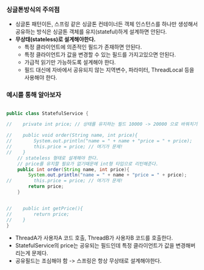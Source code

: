 ### 싱글톤방식의 주의점
* 싱글톤 패턴이든, 스프링 같은 싱글톤 컨테이너든 객체 인스턴스를 하나만 생성해서 공유하는 방식은 싱글톤 객체를 유지(stateful)하게 설계하면 안된다.
* <b>무상태(stateless)로 설계해야한다.</b>
  * 특정 클라이언트에 의존적인 필드가 존재하면 안된다.
  * 특정 클라이언트가 값을 변경할 수 있는 필드를 가지고있으면 안된다.
  * 가급적 읽기만 가능하도록 설계해야 한다.
  * 필드 대신에 자바에서 공유되지 않는 지역변수, 파라미터, ThreadLocal 등을 사용해야 한다.

### 예시를 통해 알아보자
``` java

public class StatefulService {

//    private int price; // 상태를 유지하는 필드 10000 -> 20000 으로 바꿔치기

//    public void order(String name, int price){
//        System.out.println("name = " + name + "price = " + price);
//        this.price = price; // 여기가 문제!
//    }
    // stateless 형태로 설계해야 한다.
    // price를 유지할 필요가 없기때문에 int형 타입으로 리턴해준다.
    public int order(String name, int price){
        System.out.println("name = " + name + "price = " + price);
//        this.price = price; // 여기가 문제!
        return price;
    }


//    public int getPrice(){
//        return price;
//    }
}

```


* ThreadA가 사용자A 코드 호출, ThreadB가 사용자B 코드를 호출한다.
* StatefulService의 price는 공유되는 필드인데 특정 클라이언트가 값을 변경해버리는게 문제다.
* 공유필드는 조심해야 함 -> 스프링은 항상 무상태로 설계해야한다.
